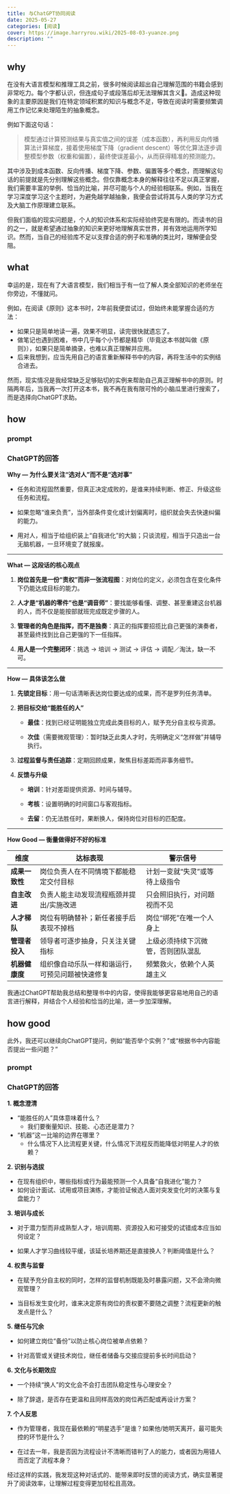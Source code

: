 ```yaml
---
title: 与ChatGPT协同阅读
date: 2025-05-27
categories: [阅读]
cover: https://image.harryrou.wiki/2025-08-03-yuanze.png
description: ""
---
```


## why

在没有大语言模型和推理工具之前，很多时候阅读超出自己理解范围的书籍会感到非常吃力。每个字都认识，但连成句子或段落后却无法理解其含义🤣。造成这种现象的主要原因是我们在特定领域积累的知识与概念不足，导致在阅读时需要频繁调用工作记忆来处理陌生的抽象概念。

例如下面这句话：

> 模型通过计算预测结果与真实值之间的误差（成本函数），再利用反向传播算法计算梯度，接着使用梯度下降（gradient descent）等优化算法逐步调整模型参数（权重和偏置），最终使误差最小，从而获得精准的预测能力。

其中涉及到成本函数、反向传播、梯度下降、参数、偏置等多个概念，而理解这句话的前提就是先分别理解这些概念。但仅靠概念本身的解释往往不足以真正掌握，我们需要丰富的举例、恰当的比喻，并尽可能与个人的经验相联系。例如，当我在学习深度学习这个主题时，为避免越学越抽象，我便会尝试将其与人类的学习方式及大脑工作原理建立联系。

但我们面临的现实问题是，个人的知识体系和实际经验终究是有限的。而读书的目的之一，就是希望通过抽象的知识来更好地理解真实世界，并有效地运用所学知识。然而，当自己的经验库不足以支撑合适的例子和准确的类比时，理解便会受阻。

## what

幸运的是，现在有了大语言模型，我们相当于有一位了解人类全部知识的老师坐在你旁边，不懂就问。

例如，在阅读《原则》这本书时，2年前我便尝试过，但始终未能掌握合适的方法：

- 如果只是简单地读一遍，效果不明显，读完很快就遗忘了。
- 做笔记也遇到困难，书中几乎每个小节都是精华（毕竟这本书就叫做《原则》），如果只是简单摘录，也难以真正理解并应用。
- 后来我想到，应当先用自己的语言重新解释书中的内容，再将生活中的实例结合进去。
    
然而，现实情况是我经常缺乏足够贴切的实例来帮助自己真正理解书中的原则。时隔两年后，当我再一次打开这本书，我不再在我有限可怜的小脑瓜里进行搜索了，而是选择向ChatGPT求助。

## how

### prompt

<!-- ![](https://image.harryrou.wiki/2025-05-27-CleanShot%202025-05-27%20at%2013.53.09%402x.png) -->


### ChatGPT的回答

**Why ― 为什么要关注“选对人”而不是“选对事”**

- 任务和流程固然重要，但真正决定成败的，是谁来持续判断、修正、升级这些任务和流程。
    
- 如果忽略“谁来负责”，当外部条件变化或计划偏离时，组织就会失去快速纠偏的能力。
    
- 用对人，相当于给组织装上“自我进化”的大脑；只谈流程，相当于只造出一台无脑机器，一旦环境变了就报废。
    

---

**What ― 这段话的核心观点**

1. **岗位首先是一份“责权”而非一张流程图**：对岗位的定义，必须包含在变化条件下仍能达成目标的能力。
    
2. **人才是“机器的零件”也是“调音师”**：要找能够看懂、调整、甚至重建这台机器的人，而不仅是能按部就班完成既定步骤的人。
    
3. **管理者的角色是指挥，而不是独奏**：真正的指挥要招揽比自己更强的演奏者，甚至最终找到比自己更强的下一任指挥。
    
4. **用人是一个完整闭环**：挑选 → 培训 → 测试 → 评估 → 调配／淘汰，缺一不可。
    

---

**How ― 具体该怎么做**

1. **先锁定目标**：用一句话清晰表达岗位要达成的成果，而不是罗列任务清单。
    
2. **把目标交给“能胜任的人”**
    
    - **最佳**：找到已经证明能独立完成此类目标的人，赋予充分自主权与资源。
        
    - **次佳**（需要微观管理）：暂时缺乏此类人才时，先明确定义“怎样做”并辅导执行。
        
3. **过程监督与责任追踪**：定期回顾成果，聚焦目标差距而非事务细节。
    
4. **反馈与升级**
    
    - **培训**：针对差距提供资源、时间与辅导。
        
    - **考核**：设置明确的时间窗口与客观指标。
    
    - **去留**：仍无法胜任时，果断换人，保持岗位对目标的匹配度。
        

---

**How Good ― 衡量做得好不好的标准**

|维度|达标表现|警示信号|
|---|---|---|
|**成果一致性**|岗位负责人在不同情境下都能稳定交付目标|计划一变就“失灵”或等待上级指令|
|**自主改进**|负责人能主动发现流程瓶颈并提出/实施改进|只会照旧执行，对问题视而不见|
|**人才梯队**|岗位有明确替补；新任者接手后表现不掉档|岗位“绑死”在唯一个人身上|
|**管理者投入**|领导者可逐步抽身，只关注关键指标|上级必须持续下沉微管，否则团队混乱|
|**机器健康度**|组织像自动乐队一样和谐运行，可预见问题被快速修复|频繁救火，依赖个人英雄主义|

我通过ChatGPT帮助我总结和整理书中的内容，使得我能够更容易地用自己的语言进行解释，并结合个人经验和恰当的比喻，进一步加深理解。

<!-- ![](https://image.harryrou.wiki/2025-05-27-CleanShot%202025-05-27%20at%2014.00.26%402x.png) -->

<!-- ![](https://image.harryrou.wiki/2025-05-27-CleanShot%202025-05-27%20at%2014.01.07%402x.png) -->

## how good

此外，我还可以继续向ChatGPT提问，例如“能否举个实例？”或“根据书中内容能否提出一些问题？”

### prompt

<!-- ![](https://image.harryrou.wiki/2025-05-27-CleanShot%202025-05-27%20at%2013.56.27%402x.png) -->

### ChatGPT的回答

**1. 概念澄清**
- “能胜任的人”具体意味着什么？
  - 我们要衡量知识、技能、心态还是潜力？
- “机器”这一比喻的边界在哪里？
  - 什么情况下人比流程更关键，什么情况下流程反而能降低对明星人才的依赖？

**2. 识别与选拔**
- 在现有组织中，哪些指标或行为最能预测一个人具备“自我进化”能力？
- 如何设计面试、试用或项目演练，才能验证候选人面对突发变化时的决策与复盘能力？

**3. 培训与成长**
- 对于潜力型而非成熟型人才，培训周期、资源投入和可接受的试错成本应当如何设定？

- 如果人才学习曲线较平缓，该延长培养期还是直接换人？判断阈值是什么？

**4. 权责与监督**
- 在赋予充分自主权的同时，怎样的监督机制既能及时暴露问题，又不会滑向微观管理？

- 当目标发生变化时，谁来决定原有岗位的责权要不要随之调整？流程更新的触发点是什么？

**5. 继任与冗余**
- 如何建立岗位“备份”以防止核心岗位被单点依赖？

- 针对高管或关键技术岗位，继任者储备与交接应提前多长时间启动？

**6. 文化与长期效应**
- 一个持续“换人”的文化会不会打击团队稳定性与心理安全？

- 除了辞退，是否存在更温和且同样高效的岗位再匹配或再设计方案？

**7. 个人反思**
- 作为管理者，我现在最依赖的“明星选手”是谁？如果他/她明天离开，最可能失控的环节是什么？

- 在过去一年，我是否因为流程设计不清晰而错判了人的能力，或者因为用错人而否定了流程本身？


经过这样的实践，我发现这种对话式的、能带来即时反馈的阅读方式，确实显著提升了阅读效率，让理解过程变得更加轻松且高效。
